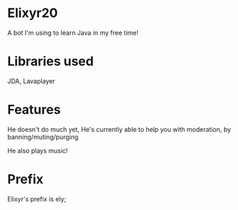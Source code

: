 # Elixyr20
A bot I'm using to learn Java in my free time!

# Libraries used
JDA, Lavaplayer

# Features
He doesn't do much yet, He's currently able to help you with moderation, by banning/muting/purging

He also plays music!

# Prefix
Elixyr's prefix is ely;
